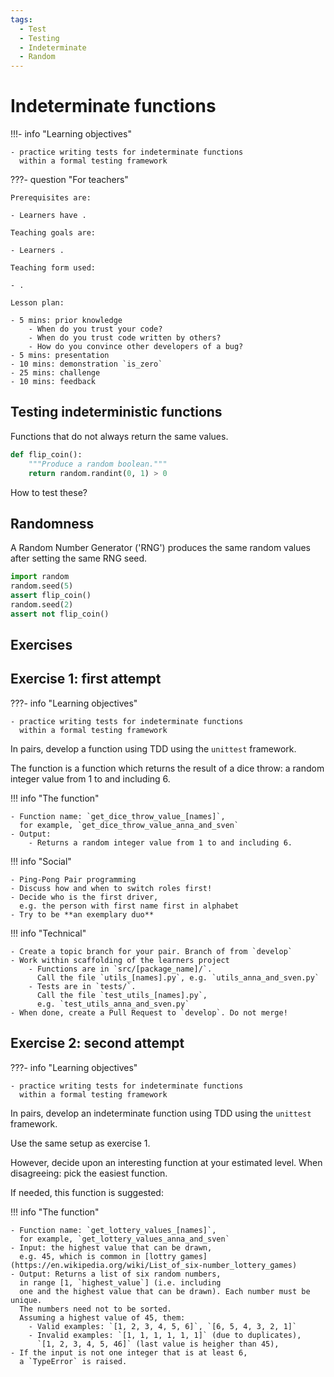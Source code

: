 ```yaml
---
tags:
  - Test
  - Testing
  - Indeterminate
  - Random
---
```


# Indeterminate functions

!!!- info "Learning objectives"

    - practice writing tests for indeterminate functions
      within a formal testing framework

???- question "For teachers"

    Prerequisites are:

    - Learners have .

    Teaching goals are:

    - Learners .

    Teaching form used:

    - .

    Lesson plan:

    - 5 mins: prior knowledge
        - When do you trust your code?
        - When do you trust code written by others?
        - How do you convince other developers of a bug?
    - 5 mins: presentation
    - 10 mins: demonstration `is_zero`
    - 25 mins: challenge
    - 10 mins: feedback

## Testing indeterministic functions

Functions that do not always return the same values.

```python
def flip_coin():
    """Produce a random boolean."""
    return random.randint(0, 1) > 0
```

How to test these?

## Randomness

A Random Number Generator ('RNG') produces the same random values
after setting the same RNG seed.

```python
import random
random.seed(5)
assert flip_coin()
random.seed(2)
assert not flip_coin()
```

## Exercises

## Exercise 1: first attempt

???- info "Learning objectives"

    - practice writing tests for indeterminate functions
      within a formal testing framework

In pairs, develop a function using TDD using the `unittest` framework.

The function is a function which returns the result of a dice throw:
a random integer value from 1 to and including 6.

!!! info "The function"

    - Function name: `get_dice_throw_value_[names]`,
      for example, `get_dice_throw_value_anna_and_sven`
    - Output:
        - Returns a random integer value from 1 to and including 6.

!!! info "Social"

    - Ping-Pong Pair programming
    - Discuss how and when to switch roles first!
    - Decide who is the first driver,
      e.g. the person with first name first in alphabet
    - Try to be **an exemplary duo**

!!! info "Technical"

    - Create a topic branch for your pair. Branch of from `develop`
    - Work within scaffolding of the learners project
        - Functions are in `src/[package_name]/`.
          Call the file `utils_[names].py`, e.g. `utils_anna_and_sven.py`
        - Tests are in `tests/`.
          Call the file `test_utils_[names].py`,
          e.g. `test_utils_anna_and_sven.py`
    - When done, create a Pull Request to `develop`. Do not merge!

## Exercise 2: second attempt

???- info "Learning objectives"

    - practice writing tests for indeterminate functions
      within a formal testing framework

In pairs, develop an indeterminate function
using TDD using the `unittest` framework.

Use the same setup as exercise 1.

However, decide upon an interesting function at your estimated level.
When disagreeing: pick the easiest function.

If needed, this function is suggested:

!!! info "The function"

    - Function name: `get_lottery_values_[names]`,
      for example, `get_lottery_values_anna_and_sven`
    - Input: the highest value that can be drawn,
      e.g. 45, which is common in [lottry games](https://en.wikipedia.org/wiki/List_of_six-number_lottery_games)
    - Output: Returns a list of six random numbers,
      in range [1, `highest_value`] (i.e. including
      one and the highest value that can be drawn). Each number must be unique.
      The numbers need not to be sorted.
      Assuming a highest value of 45, them:
        - Valid examples: `[1, 2, 3, 4, 5, 6]`, `[6, 5, 4, 3, 2, 1]`
        - Invalid examples: `[1, 1, 1, 1, 1, 1]` (due to duplicates),
          `[1, 2, 3, 4, 5, 46]` (last value is heigher than 45),
    - If the input is not one integer that is at least 6,
      a `TypeError` is raised.
